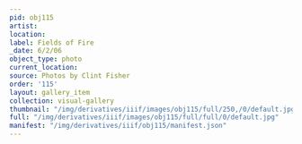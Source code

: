 ```yaml
---
pid: obj115
artist: 
location: 
label: Fields of Fire
_date: 6/2/06
object_type: photo
current_location: 
source: Photos by Clint Fisher
order: '115'
layout: gallery_item
collection: visual-gallery
thumbnail: "/img/derivatives/iiif/images/obj115/full/250,/0/default.jpg"
full: "/img/derivatives/iiif/images/obj115/full/full/0/default.jpg"
manifest: "/img/derivatives/iiif/obj115/manifest.json"
---
```

